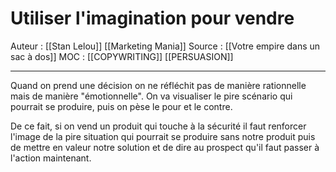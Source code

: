 # Utiliser l'imagination pour vendre
 
Auteur : [[Stan Lelou]] [[Marketing Mania]] 
Source : [[Votre empire dans un sac à dos]] 
MOC : [[COPYWRITING]] [[PERSUASION]]
***

Quand on prend une décision on ne réfléchit pas de manière rationnelle mais de manière "émotionnelle". On va visualiser le pire scénario qui pourrait se produire, puis on pèse le pour et le contre.

De ce fait, si on vend un produit qui touche à la sécurité il faut renforcer l'image de la pire situation qui pourrait se produire sans notre produit puis de mettre en valeur notre solution et de dire au prospect qu'il faut passer à l'action maintenant.